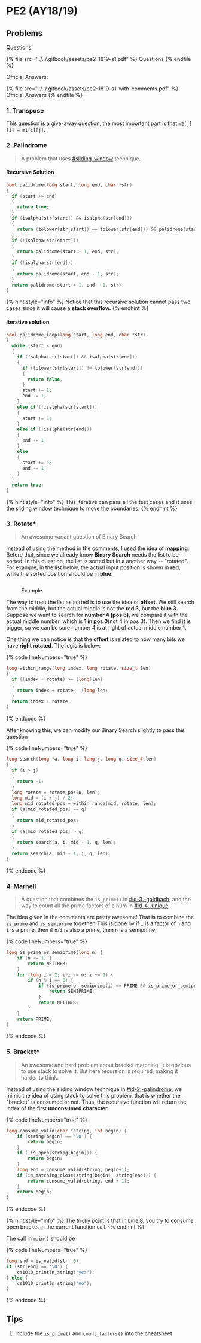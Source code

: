 # PE2 (AY18/19)

## Problems

Questions:

{% file src="../../.gitbook/assets/pe2-1819-s1.pdf" %}
Questions
{% endfile %}

Official Answers:

{% file src="../../.gitbook/assets/pe2-1819-s1-with-comments.pdf" %}
Official Answers
{% endfile %}

### 1. Transpose

This question is a give-away question, the most important part is that `m2[j][i] = m1[i][j]`.

### 2. Palindrome

> A problem that uses [#sliding-window](../pe1-review/#sliding-window "mention") technique.

#### Recursive Solution

```c
bool palidrome(long start, long end, char *str)
{
  if (start >= end)
  {
    return true;
  }
  if (isalpha(str[start]) && isalpha(str[end]))
  {
    return (tolower(str[start]) == tolower(str[end])) && palidrome(start + 1, end - 1, str);
  }
  if (!isalpha(str[start]))
  {
    return palidrome(start + 1, end, str);
  }
  if (!isalpha(str[end]))
  {
    return palidrome(start, end - 1, str);
  }
  return palidrome(start + 1, end - 1, str);
}
```

{% hint style="info" %}
Notice that this recursive solution cannot pass two cases since it will cause a **stack overflow.**
{% endhint %}

#### Iterative solution

```c
bool palidrome_loop(long start, long end, char *str)
{
  while (start < end)
  {
    if (isalpha(str[start]) && isalpha(str[end]))
    {
      if (tolower(str[start]) != tolower(str[end]))
      {
        return false;
      }
      start += 1;
      end -= 1;
    }
    else if (!isalpha(str[start]))
    {
      start += 1;
    }
    else if (!isalpha(str[end]))
    {
      end -= 1;
    }
    else
    {
      start += 1;
      end -= 1;
    }
  }
  return true;
}
```

{% hint style="info" %}
This iterative can pass all the test cases and it uses the sliding window technique to move the boundaries.
{% endhint %}

### 3. Rotate\*

> An awesome variant question of Binary Search

Instead of using the method in the comments, I used the idea of **mapping**. Before that, since we already know **Binary Search** needs the list to be sorted. In this question, the list is sorted but in a another way -- "rotated". For example, in the list below, the actual input position is shown in **red**, while the sorted position should be in **blue**.

<figure><picture><source srcset="../../.gitbook/assets/pe2-1819-q3-dark.png" media="(prefers-color-scheme: dark)"><img src="../../.gitbook/assets/pe2-1819-q3-light.png" alt=""></picture><figcaption><p>Example</p></figcaption></figure>

The way to treat the list as sorted is to use the idea of **offset**. We still search from the middle, but the actual middle is not the **red 3**, but the **blue 3**. Suppose we want to search for **number 4 (pos 6)**, we compare it with the actual middle number, which is **1 in pos 0**(not 4 in pos 3). Then we find it is bigger, so we can be sure number 4 is at right of actual middle number 1.

One thing we can notice is that the **offset** is related to how many bits we have **right rotated**. The logic is below:

{% code lineNumbers="true" %}
```c
long within_range(long index, long rotate, size_t len)
{
  if ((index + rotate) >= (long)len)
  {
    return index + rotate - (long)len;
  }
  return index + rotate;
}
```
{% endcode %}

After knowing this, we can modify our Binary Search slightly to pass this question

{% code lineNumbers="true" %}
```c
long search(long *a, long i, long j, long q, size_t len)
{
  if (i > j)
  {
    return -1;
  }
  long rotate = rotate_pos(a, len);
  long mid = (i + j) / 2;
  long mid_rotated_pos = within_range(mid, rotate, len);
  if (a[mid_rotated_pos] == q)
  {
    return mid_rotated_pos;
  }
  if (a[mid_rotated_pos] > q)
  {
    return search(a, i, mid - 1, q, len);
  }
  return search(a, mid + 1, j, q, len);
}
```
{% endcode %}

### 4. Marnell

> A question that combines the `is_prime()` in [#id-3.-goldbach](../midterm-pe/pe1-ay18-19.md#id-3.-goldbach "mention"), and the way to count all the prime factors of a num in [#id-4.-unique](../midterm-pe/pe1-ay20-21.md#id-4.-unique "mention").

The idea given in the comments are pretty awesome! That is to combine the `is_prime` and `is_semiprime` together. This is done by if `i` is a factor of `n` and `i` is a prime, then if `n/i` is also a prime, then `n` is a semiprime.

{% code lineNumbers="true" %}
```c
long is_prime_or_semiprime(long n) {
    if (n <= 1) {
        return NEITHER;
    }
    for (long i = 2; i*i <= n; i += 1) {
        if (n % i == 0) {
            if (is_prime_or_semiprime(i) == PRIME && is_prime_or_semiprime(n/i) == PRIME) {
                return SEMIPRIME;
            }
            return NEITHER;
        }
    }
    return PRIME;
}
```
{% endcode %}

### 5. Bracket\*

> An awesome and hard problem about bracket matching. It is obvious to use stack to solve it. But here recursion is required, making it harder to think.

Instead of using the sliding window technique in [#id-2.-palindrome](pe2-ay18-19.md#id-2.-palindrome "mention"), we mimic the idea of using stack to solve this problem, that is whether the "bracket" is consumed or not. Thus, the recursive function will return the index of the first **unconsumed character**.

{% code lineNumbers="true" %}
```c
long consume_valid(char *string, int begin) {
    if (string[begin] == '\0') {
        return begin;
    }
    if (!is_open(string[begin])) {
        return begin;
    }
    long end = consume_valid(string, begin+1);
    if (is_matching_close(string[begin], string[end])) {
        return consume_valid(string, end + 1);
    }
    return begin;
}
```
{% endcode %}

{% hint style="info" %}
The tricky point is that in Line 8, you try to consume open bracket in the current function call.
{% endhint %}

The call in `main()` should be

{% code lineNumbers="true" %}
```c
long end = is_valid(str, 0);
if (str[end] == '\0') {
    cs1010_println_string("yes");
} else {
    cs1010_println_string("no");
}
```
{% endcode %}

## Tips

1. Include the `is_prime()` and `count_factors()` into the cheatsheet
